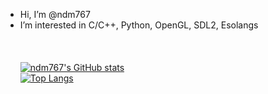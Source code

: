 - Hi, I’m @ndm767
- I’m interested in C/C++, Python, OpenGL, SDL2, Esolangs  
<br><br>  
[![ndm767's GitHub stats](https://github-readme-stats.vercel.app/api?username=ndm767&hide=issues&countprivate=true&show_icons=true&theme=vue-dark)](https://github.com/anuraghazra/github-readme-stats)  
[![Top Langs](https://github-readme-stats.vercel.app/api/top-langs/?username=ndm767&layout=compact&theme=vue-dark)](https://github.com/anuraghazra/github-readme-stats)  
<!---
ndm767/ndm767 is a ✨ special ✨ repository because its `README.md` (this file) appears on your GitHub profile.
You can click the Preview link to take a look at your changes.
--->
